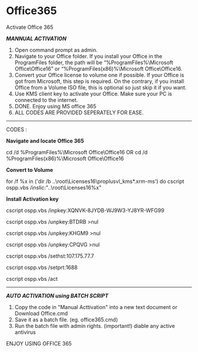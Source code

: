 # Office365
Activate Office 365

_**MANNUAL ACTIVATION**_
1. Open command prompt as admin.
2. Navigate to your Office folder. If you install your Office in the ProgramFiles folder, the path will be “%ProgramFiles%\Microsoft Office\Office16” or “%ProgramFiles(x86)%\Microsoft Office\Office16.
3. Convert your Office license to volume one if possible. If your Office is got from Microsoft, this step is required. On the contrary, if you install Office from a Volume ISO file, this is optional so just skip it if you want.
4. Use KMS client key to activate your Office. Make sure your PC is connected to the internet.
5. DONE. Enjoy using MS office 365
6. ALL CODES ARE PROVIDED SEPERATELY FOR EASE.

------------------------------------------------------------------------------------------------------------------------------------------------------------------------------------------------------------------------------------------

CODES :

**Navigate and locate Office 365**

cd /d %ProgramFiles%\Microsoft Office\Office16
OR 
cd /d %ProgramFiles(x86)%\Microsoft Office\Office16

**Convert to Volume**

for /f %x in ('dir /b ..\root\Licenses16\proplusvl_kms*.xrm-ms') do cscript ospp.vbs /inslic:"..\root\Licenses16\%x"

**Install Activation key**
   
 cscript ospp.vbs /inpkey:XQNVK-8JYDB-WJ9W3-YJ8YR-WFG99
 
 cscript ospp.vbs /unpkey:BTDRB >nul
 
 cscript ospp.vbs /unpkey:KHGM9 >nul
 
 cscript ospp.vbs /unpkey:CPQVG >nul
 
 cscript ospp.vbs /sethst:107.175.77.7
 
 cscript ospp.vbs /setprt:1688
 
 cscript ospp.vbs /act

-------------------------------------------------------------------------------------------------------------------------------------------------------------------------------------------------------------------------------------------

_**AUTO ACTIVATION using BATCH SCRIPT**_
1. Copy the code in "Manual Acttivation" into a new text document or Download Office.cmd
2. Save it as a batch file. (eg. office365.cmd)
3. Run the batch file with admin rights. (important!)
   diable any active antivirus


ENJOY USING OFFICE 365
